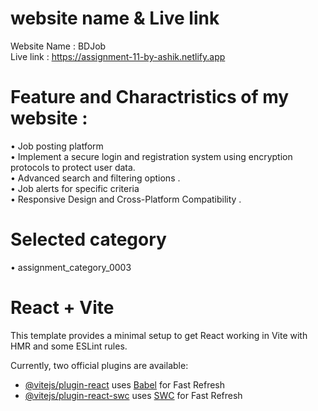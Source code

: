 # website name & Live link
Website Name : BDJob </br>
Live link : https://assignment-11-by-ashik.netlify.app

# Feature and Charactristics of my website :
• Job posting platform  </br>
• Implement a secure login and registration system using encryption  protocols to protect user data.  </br>
• Advanced search and filtering options .  </br>
• Job alerts for specific criteria  </br>
• Responsive Design and Cross-Platform Compatibility . 

# Selected category
• assignment_category_0003


# React + Vite

This template provides a minimal setup to get React working in Vite with HMR and some ESLint rules.

Currently, two official plugins are available:

- [@vitejs/plugin-react](https://github.com/vitejs/vite-plugin-react/blob/main/packages/plugin-react/README.md) uses [Babel](https://babeljs.io/) for Fast Refresh
- [@vitejs/plugin-react-swc](https://github.com/vitejs/vite-plugin-react-swc) uses [SWC](https://swc.rs/) for Fast Refresh
